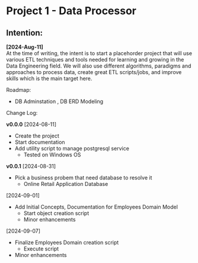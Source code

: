<!--Reminder: In VS code to preview Markdown files you -> **Ctrl + K, then V**-->
# Project 1 - Data Processor

## Intention:
**[2024-Aug-11]**  
At the time of writing, the intent is to start a placehorder project that will use various ETL techniques and tools needed for learning and growing in the Data Engineering field. We will also use different algorithms, paradigms and approaches to process data, create great ETL scripts/jobs, and improve skills which is the main target here.

Roadmap:

- DB Adminstation , DB ERD Modeling  

Change Log:  

**v0.0.0**
[2024-08-11]  

- Create the project
- Start documentation  
- Add utility script to manage postgresql service
  - Tested on Windows OS

**v0.0.1**
[2024-08-31]

- Pick a business probem that need database to resolve it
  - Online Retail Application Database

[2024-09-01]

- Add Initial Concepts, Documentation for Employees Domain Model
  - Start object creation script
  - Minor enhancements

[2024-09-07]

- Finalize Employees Domain creation script
  - Execute script
- Minor enhancements
